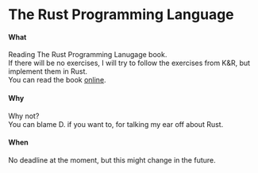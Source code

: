 # The Rust Programming Language
#### What
Reading The Rust Programming Lanugage book.  
If there will be no exercises, I will try to follow the exercises from K&R, but implement them in Rust.  
You can read the book [online](https://doc.rust-lang.org/book/title-page.html).  
#### Why
Why not?  
You can blame D. if you want to, for talking my ear off about Rust.  
#### When
No deadline at the moment, but this might change in the future.
